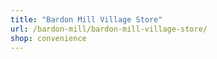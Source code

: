 ```yaml
---
title: "Bardon Mill Village Store"
url: /bardon-mill/bardon-mill-village-store/
shop: convenience
---
```

